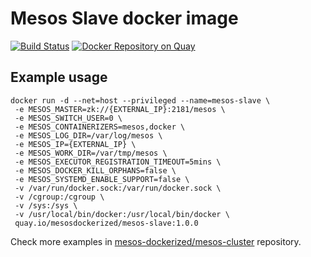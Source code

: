 # Mesos Slave docker image

[![Build Status](https://travis-ci.org/mesos-dockerized/slave-dockerfile.svg?branch=master)](https://travis-ci.org/mesos-dockerized/master-dockerfile) [![Docker Repository on Quay](https://quay.io/repository/mesosdockerized/mesos-slave/status "Docker Repository on Quay")](https://quay.io/repository/mesosdockerized/mesos-master)

## Example usage
```
docker run -d --net=host --privileged --name=mesos-slave \
 -e MESOS_MASTER=zk://{EXTERNAL_IP}:2181/mesos \
 -e MESOS_SWITCH_USER=0 \
 -e MESOS_CONTAINERIZERS=mesos,docker \
 -e MESOS_LOG_DIR=/var/log/mesos \
 -e MESOS_IP={EXTERNAL_IP} \
 -e MESOS_WORK_DIR=/var/tmp/mesos \
 -e MESOS_EXECUTOR_REGISTRATION_TIMEOUT=5mins \
 -e MESOS_DOCKER_KILL_ORPHANS=false \
 -e MESOS_SYSTEMD_ENABLE_SUPPORT=false \
 -v /var/run/docker.sock:/var/run/docker.sock \
 -v /cgroup:/cgroup \
 -v /sys:/sys \
 -v /usr/local/bin/docker:/usr/local/bin/docker \
 quay.io/mesosdockerized/mesos-slave:1.0.0
```

Check more examples in [mesos-dockerized/mesos-cluster][mesos-cluster-repo] repository.

[mesos-cluster-repo]: https://github.com/mesos-dockerized/mesos-cluster
